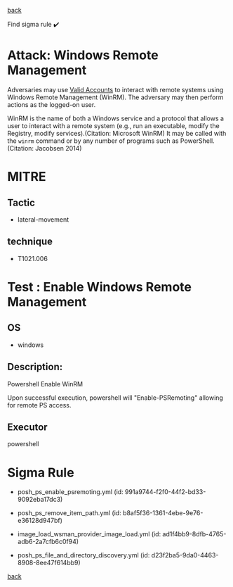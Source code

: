 
[back](../index.md)

Find sigma rule :heavy_check_mark: 

# Attack: Windows Remote Management 

Adversaries may use [Valid Accounts](https://attack.mitre.org/techniques/T1078) to interact with remote systems using Windows Remote Management (WinRM). The adversary may then perform actions as the logged-on user.

WinRM is the name of both a Windows service and a protocol that allows a user to interact with a remote system (e.g., run an executable, modify the Registry, modify services).(Citation: Microsoft WinRM) It may be called with the `winrm` command or by any number of programs such as PowerShell.(Citation: Jacobsen 2014)

# MITRE
## Tactic
  - lateral-movement


## technique
  - T1021.006


# Test : Enable Windows Remote Management
## OS
  - windows


## Description:
Powershell Enable WinRM

Upon successful execution, powershell will "Enable-PSRemoting" allowing for remote PS access.


## Executor
powershell

# Sigma Rule
 - posh_ps_enable_psremoting.yml (id: 991a9744-f2f0-44f2-bd33-9092eba17dc3)

 - posh_ps_remove_item_path.yml (id: b8af5f36-1361-4ebe-9e76-e36128d947bf)

 - image_load_wsman_provider_image_load.yml (id: ad1f4bb9-8dfb-4765-adb6-2a7cfb6c0f94)

 - posh_ps_file_and_directory_discovery.yml (id: d23f2ba5-9da0-4463-8908-8ee47f614bb9)



[back](../index.md)
